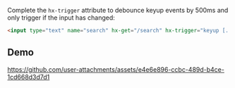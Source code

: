 Complete the `hx-trigger` attribute to debounce keyup events by 500ms and only trigger if the input has changed:

```html
<input type="text" name="search" hx-get="/search" hx-trigger="keyup [...]">
```

## Demo

https://github.com/user-attachments/assets/e4e6e896-ccbc-489d-b4ce-1cd668d3d7d1

